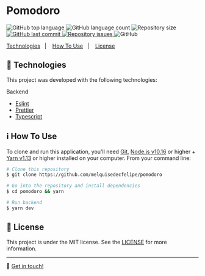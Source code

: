 <h1>Pomodoro</h1>

<p>
  <img alt="GitHub top language" src="https://img.shields.io/github/languages/top/melquisedecfelipe/pomodoro.svg">

  <img alt="GitHub language count" src="https://img.shields.io/github/languages/count/melquisedecfelipe/pomodoro.svg">

  <img alt="Repository size" src="https://img.shields.io/github/repo-size/melquisedecfelipe/pomodoro.svg">

  <a href="https://github.com/melquisedecfelipe/pomodoro/commits/master">
    <img alt="GitHub last commit" src="https://img.shields.io/github/last-commit/melquisedecfelipe/pomodoro.svg">
  </a>

  <a href="https://github.com/melquisedecfelipe/pomodoro/issues">
    <img alt="Repository issues" src="https://img.shields.io/github/issues/melquisedecfelipe/pomodoro.svg">
  </a>

  <img alt="GitHub" src="https://img.shields.io/github/license/melquisedecfelipe/pomodoro.svg">
</p>

<p>
  <a href="#rocket-technologies">Technologies</a>&nbsp;&nbsp;&nbsp;|&nbsp;&nbsp;&nbsp;
  <a href="#information_source-how-to-use">How To Use</a>&nbsp;&nbsp;&nbsp;|&nbsp;&nbsp;&nbsp;
  <a href="#memo-license">License</a>
</p>

## :rocket: Technologies

This project was developed with the following technologies:

Backend

- [Eslint](https://eslint.org/)
- [Prettier](https://prettier.io/)
- [Typescript](https://www.typescriptlang.org/)

## :information_source: How To Use

To clone and run this application, you'll need [Git](https://git-scm.com), [Node.js v10.16](https://nodejs.org/) or higher + [Yarn v1.13](https://yarnpkg.com/) or higher installed on your computer. From your command line:

```bash
# Clone this repository
$ git clone https://github.com/melquisedecfelipe/pomodoro

# Go into the repository and install dependencies
$ cd pomodoro && yarn

# Run backend
$ yarn dev
```

## :memo: License

This project is under the MIT license. See the [LICENSE](https://github.com/melquisedecfelipe/pomodoro/blob/master/LICENSE) for more information.

---

:wave: [Get in touch!](https://www.linkedin.com/in/melquisedecfelipe/)
